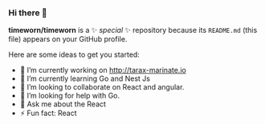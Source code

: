 ### Hi there 👋

**timeworn/timeworn** is a ✨ _special_ ✨ repository because its `README.md` (this file) appears on your GitHub profile.

Here are some ideas to get you started:

- 🔭 I’m currently working on http://tarax-marinate.io
- 🌱 I’m currently learning Go and Nest Js
- 👯 I’m looking to collaborate on React and angular.
- 🤔 I’m looking for help with Go.
- 💬 Ask me about the React
- ⚡ Fun fact: React

